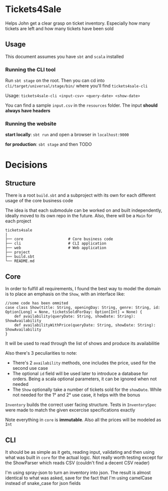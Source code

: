 # Tickets4Sale

Helps John get a clear grasp on ticket inventory. Especially how many tickets are left and how many tickets have been sold

## Usage

This document assumes you have `sbt` and `scala` installed

### Running the CLI tool

Run `sbt stage` on the root. Then you can cd into `cli/target/universal/stage/bin/` where you'll find `tickets4sale-cli`

Usage: `tickets4sale-cli <input-csv> <query-date> <show-date>`

You can find a sample `input.csv` in the `resources` folder. The input **should always have headers**

### Running the website

**start locally**: `sbt run` and open a browser in `localhost:9000`

**for production**: `sbt stage` and then TODO

# Decisions

## Structure

There is a root `build.sbt` and a subproject with its own for each different usage of the core business code

The idea is that each submodule can be worked on and built independently, ideally moved to its own repo in the future. Also, there will be a `Main` for each project

    tickets4sale
    |
    ├── core                    # Core business code
    ├── cli                     # CLI application
    ├── web                     # Web application
    ├── project
    ├── build.sbt
    └── README.md

## Core

In order to fulfill all requirements, I found the best way to model the domain is to place an emphasis on the `Show`, with an interface like:

````
//some code has been ommited
case class Show(title: String, openingDay: String, genre: String, id: Option[Long] = None, ticketsSoldForDay: Option[Int] = None) {
    def availability(queryDate: String, showDate: String): ShowAvailability
    def availabilityWithPrice(queryDate: String, showDate: String): ShowAvailability
}
````

It will be used to read through the list of shows and produce its availabilitie

Also there's 3 peculiarities to note:
 * There's 2 `availability` methods, one includes the price, used for the second use case
 * The optional `id` field will be used later to introduce a database for orders. Being a scala optional parameters, it can be ignored when not needed
 * The `Show` optionally take a number of tickets sold for the `showDate`. While not needed for the 1° and 2° use case, it helps with the bonus

`Inventory` builds the correct user facing structure. Tests in `InventorySpec` were made to match the given excercise specifications exactly
  
Note everything in `core` is **immutable**. Also all the prices will be modeled as `Int`

## CLI

It should be as simple as it gets, reading input, validating and then using what was built in `core` for the actual logic. Not really worth testing except for the ShowParser which reads CSV (couldn't find a decent CSV reader)

I'm using spray-json to turn an inventory into json. The result is almost identical to what was asked, save for the fact that I'm using camelCase instead of snake_case for json fields

